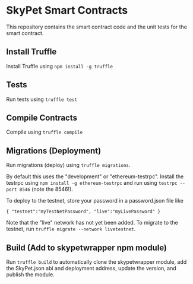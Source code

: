 # SkyPet Smart Contracts

This repository contains the smart contract code and the unit tests for the smart contract.

## Install Truffle
Install Truffle using `npm install -g truffle`

## Tests

Run tests using `truffle test`

## Compile Contracts

Compile using `truffle compile`

## Migrations (Deployment)
Run migrations (deploy) using `truffle migrations`.  

By default this uses the "development" or "ethereum-testrpc".  Install the testrpc using `npm install -g ethereum-testrpc` and run using `testrpc --port 8546` (note the 8546!).

To deploy to the testnet, store your password in a password.json file like

`{
    "testnet":"myTestNetPassword",
    "live":"myLivePassword"
}`

Note that the "live" network has not yet been added.  To migrate to the testnet, run `truffle migrate --network livetestnet`.

## Build (Add to skypetwrapper npm module)

Run `truffle build` to automatically clone the skypetwrapper module, add the SkyPet.json abi and deployment address, update the version, and publish the module.
